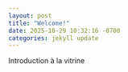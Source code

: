 ```yaml
---
layout: post
title: "Welcome!"
date: 2025-10-29 10:32:16 -0700
categories: jekyll update
---
```


Introduction à la vitrine
